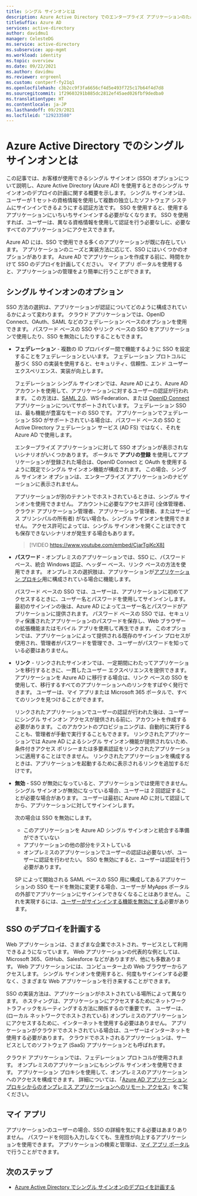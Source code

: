 ```yaml
---
title: シングル サインオンとは
description: Azure Active Directory でのエンタープライズ アプリケーションのためのシングル サインオンついて説明します。
titleSuffix: Azure AD
services: active-directory
author: davidmu1
manager: CelesteDG
ms.service: active-directory
ms.subservice: app-mgmt
ms.workload: identity
ms.topic: overview
ms.date: 09/22/2021
ms.author: davidmu
ms.reviewer: ergreenl
ms.custom: contperf-fy21q1
ms.openlocfilehash: c3b2cc9f3fa6656cf4d5e493f725c17b64f4d7d8
ms.sourcegitcommit: 1f29603291b885dc2812ef45aed026fbf9dedba0
ms.translationtype: HT
ms.contentlocale: ja-JP
ms.lasthandoff: 09/29/2021
ms.locfileid: "129233580"
---
```

# <a name="what-is-single-sign-on-in-azure-active-directory"></a>Azure Active Directory でのシングル サインオンとは

この記事では、お客様が使用できるシングル サインオン (SSO) オプションについて説明し、Azure Active Directory (Azure AD) を使用するときのシングル サインオンのデプロイの計画に関する概要を示します。 シングル サインオンは、ユーザーが 1 セットの資格情報を使用して複数の独立したソフトウェア システムにサインインできるようにする認証方法です。 SSO を使用すると、使用するアプリケーションにいちいちサインインする必要がなくなります。 SSO を使用すれば、ユーザーは、異なる資格情報を使用して認証を行う必要なしに、必要なすべてのアプリケーションにアクセスできます。 

Azure AD には、SSO で使用できる多くのアプリケーションが既に存在しています。 アプリケーションのニーズと実装方法に応じて、SSO にはいくつかのオプションがあります。 Azure AD でアプリケーションを作成する前に、時間をかけて SSO のデプロイを計画してください。 マイ アプリ ポータルを使用すると、アプリケーションの管理をより簡単に行うことができます。

## <a name="single-sign-on-options"></a>シングル サインオンのオプション

SSO 方法の選択は、アプリケーションが認証についてどのように構成されているかによって変わります。 クラウド アプリケーションでは、OpenID Connect、OAuth、SAML などのフェデレーション ベースのオプションを使用できます。 パスワード ベースの SSO やリンク ベースの SSO をアプリケーションで使用したり、SSO を無効にしたりすることもできます。

- **フェデレーション** - 複数の ID プロバイダー間で機能するように SSO を設定することをフェデレーションといいます。 フェデレーション プロトコルに基づく SSO の実装を使用すると、セキュリティ、信頼性、エンド ユーザー エクスペリエンス、実装が向上します。 

    フェデレーション シングル サインオンでは、Azure AD により、Azure AD アカウントを使用して、アプリケーションに対するユーザーの認証が行われます。 この方法は、[SAML 2.0](../develop/single-sign-on-saml-protocol.md)、WS-Federation、または [OpenID Connect](../develop/active-directory-v2-protocols.md) アプリケーションについてサポートされています。 フェデレーション SSO は、最も機能が豊富なモードの SSO です。 アプリケーションでフェデレーション SSO がサポートされている場合は、パスワード ベースの SSO と Active Directory フェデレーション サービス (AD FS) ではなく、それを Azure AD で使用します。

    エンタープライズ アプリケーションに対して SSO オプションが表示されないシナリオがいくつかあります。 ポータルで **アプリの登録** を使用してアプリケーションが登録された場合は、OpenID Connect と OAuth を使用するように既定でシングル サインオン機能が構成されます。 この場合、シングル サインオン オプションは、エンタープライズ アプリケーションのナビゲーションに表示されません。

    アプリケーションが別のテナントでホストされているときは、シングル サインオンを使用できません。 アカウントに必要なアクセス許可 (全体管理者、クラウド アプリケーション管理者、アプリケーション管理者、またはサービス プリンシパルの所有者) がない場合も、シングル サインオンを使用できません。 アクセス許可によっては、シングル サインオンを開くことはできても保存できないシナリオが発生する場合もあります。

    > [!VIDEO https://www.youtube.com/embed/CjarTgjKcX8]

- **パスワード** - オンプレミスのアプリケーションでは、SSO に、パスワード ベース、統合 Windows 認証、ヘッダー ベース、リンク ベースの方法を使用できます。 オンプレミスの選択肢は、アプリケーションが[アプリケーション プロキシ](../app-proxy/what-is-application-proxy.md)用に構成されている場合に機能します。

    パスワード ベースの SSO では、ユーザーは、アプリケーションに初めてアクセスするときに、ユーザー名とパスワードを使用してサインインします。 最初のサインインの後は、Azure AD によってユーザー名とパスワードがアプリケーションに提供されます。 パスワード ベースの SSO では、セキュリティ保護されたアプリケーションのパスワードを保存し、Web ブラウザーの拡張機能またはモバイル アプリを使用して再生できます。 このオプションでは、アプリケーションによって提供される既存のサインイン プロセスが使用され、管理者がパスワードを管理でき、ユーザーがパスワードを知っている必要はありません。

- **リンク** - リンクされたサインオンでは、一定期間にわたってアプリケーションを移行するときに、一貫したユーザー エクスペリエンスを提供できます。 アプリケーションを Azure AD に移行する場合は、リンク ベースの SSO を使用して、移行するすべてのアプリケーションへのリンクをすばやく発行できます。 ユーザーは、マイ アプリまたは Microsoft 365 ポータルで、すべてのリンクを見つけることができます。

    リンクされたアプリケーションでユーザーの認証が行われた後は、ユーザーにシングル サインオン アクセスが提供される前に、アカウントを作成する必要があります。 このアカウントのプロビジョニングは、自動的に実行することも、管理者が手動で実行することもできます。 リンクされたアプリケーションでは Azure AD によるシングル サインオン機能が提供されないため、条件付きアクセス ポリシーまたは多要素認証をリンクされたアプリケーションに適用することはできません。 リンクされたアプリケーションを構成するときは、アプリケーションを起動するために表示されるリンクを追加するだけです。

- **無効** - SSO が無効になっていると、アプリケーションでは使用できません。 シングル サインオンが無効になっている場合、ユーザーは 2 回認証することが必要な場合があります。 ユーザーは最初に Azure AD に対して認証してから、アプリケーションに対してサインインします。

    次の場合は SSO を無効にします。

    - このアプリケーションを Azure AD シングル サインオンと統合する準備ができていない
    - アプリケーションの他の部分をテストしている
    - オンプレミスのアプリケーションでユーザーの認証は必要ないが、ユーザーに認証を行わせたい。 SSO を無効にすると、ユーザーは認証を行う必要があります。

    SP によって開始される SAML ベースの SSO 用に構成してあるアプリケーションの SSO モードを無効に変更する場合、ユーザーが MyApps ポータルの外部でアプリケーションにサインインできなくなることはありません。 これを実現するには、[ユーザーがサインインする機能を無効にする](disable-user-sign-in-portal.md)必要があります。

## <a name="plan-sso-deployment"></a>SSO のデプロイを計画する

Web アプリケーションは、さまざまな企業でホストされ、サービスとして利用できるようになっています。 Web アプリケーションの代表的な例としては、Microsoft 365、GitHub、Salesforce などがありますが、他にも多数あります。 Web アプリケーションには、コンピューター上の Web ブラウザーからアクセスします。 シングル サインオンを使用すると、何度もサインインする必要なく、さまざまな Web アプリケーションを行き来することができます。

SSO の実装方法は、アプリケーションがホストされている場所によって異なります。 ホスティングは、アプリケーションにアクセスするためにネットワーク トラフィックをルーティングする方法に関係するので重要です。 ユーザーは、(ローカル ネットワークでホストされている) オンプレミスのアプリケーションにアクセスするために、インターネットを使用する必要はありません。 アプリケーションがクラウドでホストされている場合は、ユーザーはインターネットを使用する必要があります。 クラウドでホストされるアプリケーションは、サービスとしてのソフトウェア (SaaS) アプリケーションとも呼ばれます。

クラウド アプリケーションでは、フェデレーション プロトコルが使用されます。 オンプレミスのアプリケーションにもシングル サインオンを使用できます。 アプリケーション プロキシを使用して、オンプレミスのアプリケーションへのアクセスを構成できます。 詳細については、「[Azure AD アプリケーション プロキシからのオンプレミス アプリケーションへのリモート アクセス](../app-proxy/application-proxy.md)」をご覧ください。

## <a name="my-apps"></a>マイ アプリ

アプリケーションのユーザーの場合、SSO の詳細を気にする必要はあまりありません。 パスワードを何回も入力しなくても、生産性が向上するアプリケーションを使用できます。 アプリケーションの検索と管理は、[マイ アプリ ポータル](https://myapps.microsoft.com)で行うことができます。 

## <a name="next-steps"></a>次のステップ

- [Azure Active Directory でシングル サインオンのデプロイを計画する](plan-sso-deployment.md)
